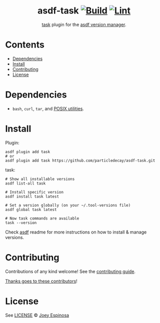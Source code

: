 <div align="center">

# asdf-task [![Build](https://github.com/particledecay/asdf-task/actions/workflows/build.yml/badge.svg)](https://github.com/particledecay/asdf-task/actions/workflows/build.yml) [![Lint](https://github.com/particledecay/asdf-task/actions/workflows/lint.yml/badge.svg)](https://github.com/particledecay/asdf-task/actions/workflows/lint.yml)

[task](https://github.com/go-task/task) plugin for the [asdf version manager](https://asdf-vm.com).

</div>

# Contents

- [Dependencies](#dependencies)
- [Install](#install)
- [Contributing](#contributing)
- [License](#license)

# Dependencies

- `bash`, `curl`, `tar`, and [POSIX utilities](https://pubs.opengroup.org/onlinepubs/9699919799/idx/utilities.html).

# Install

Plugin:

```shell
asdf plugin add task
# or
asdf plugin add task https://github.com/particledecay/asdf-task.git
```

task:

```shell
# Show all installable versions
asdf list-all task

# Install specific version
asdf install task latest

# Set a version globally (on your ~/.tool-versions file)
asdf global task latest

# Now task commands are available
task --version
```

Check [asdf](https://github.com/asdf-vm/asdf) readme for more instructions on how to
install & manage versions.

# Contributing

Contributions of any kind welcome! See the [contributing guide](contributing.md).

[Thanks goes to these contributors](https://github.com/particledecay/asdf-task/graphs/contributors)!

# License

See [LICENSE](LICENSE) © [Joey Espinosa](https://github.com/particledecay/)
